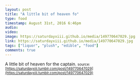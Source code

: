```yaml
---
layout: post
title: "A little bit of heaven fo"
type: food
timestamp: August 31st, 2016 6:46pm
audio: 
video: 
image: https://saturdayxiii.github.io/media/149770647029.jpg
link: https://saturdayxiii.github.io/media/149770647029.jpg
tags: ["liquor", "plush", "edible", "food"]
comments: true
---
```

A little bit of heaven for the captain.
<small>source: [https://saturdayxiii.tumblr.com/post/149770647029](https://saturdayxiii.tumblr.com/post/149770647029)</small>